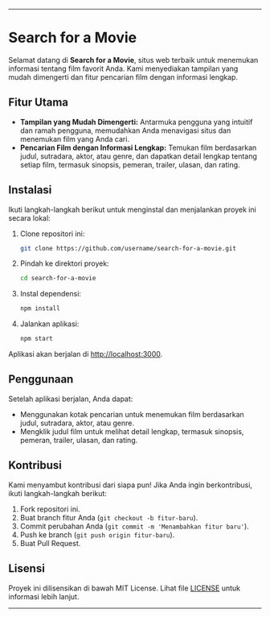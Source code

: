 
---

# Search for a Movie

Selamat datang di **Search for a Movie**, situs web terbaik untuk menemukan informasi tentang film favorit Anda. Kami menyediakan tampilan yang mudah dimengerti dan fitur pencarian film dengan informasi lengkap.

## Fitur Utama

- **Tampilan yang Mudah Dimengerti:** Antarmuka pengguna yang intuitif dan ramah pengguna, memudahkan Anda menavigasi situs dan menemukan film yang Anda cari.
- **Pencarian Film dengan Informasi Lengkap:** Temukan film berdasarkan judul, sutradara, aktor, atau genre, dan dapatkan detail lengkap tentang setiap film, termasuk sinopsis, pemeran, trailer, ulasan, dan rating.

## Instalasi

Ikuti langkah-langkah berikut untuk menginstal dan menjalankan proyek ini secara lokal:

1. Clone repositori ini:
    ```bash
    git clone https://github.com/username/search-for-a-movie.git
    ```

2. Pindah ke direktori proyek:
    ```bash
    cd search-for-a-movie
    ```

3. Instal dependensi:
    ```bash
    npm install
    ```

4. Jalankan aplikasi:
    ```bash
    npm start
    ```

Aplikasi akan berjalan di [http://localhost:3000](http://localhost:3000).

## Penggunaan

Setelah aplikasi berjalan, Anda dapat:

- Menggunakan kotak pencarian untuk menemukan film berdasarkan judul, sutradara, aktor, atau genre.
- Mengklik judul film untuk melihat detail lengkap, termasuk sinopsis, pemeran, trailer, ulasan, dan rating.

## Kontribusi

Kami menyambut kontribusi dari siapa pun! Jika Anda ingin berkontribusi, ikuti langkah-langkah berikut:

1. Fork repositori ini.
2. Buat branch fitur Anda (`git checkout -b fitur-baru`).
3. Commit perubahan Anda (`git commit -m 'Menambahkan fitur baru'`).
4. Push ke branch (`git push origin fitur-baru`).
5. Buat Pull Request.

## Lisensi

Proyek ini dilisensikan di bawah MIT License. Lihat file [LICENSE](LICENSE) untuk informasi lebih lanjut.

---
